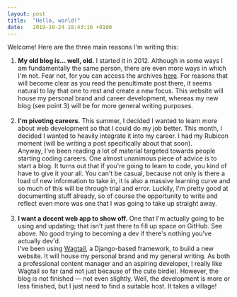```yaml
---
layout: post
title:  "Hello, world!"
date:   2019-10-24 18:43:16 +0100
---
```


Welcome! Here are the three main reasons I'm writing this:

<ol>
  <li>
  <strong>My old blog is... well, old.</strong> I started it in 2012. Although in some ways I am fundamentally the same person, there are even more ways in which I'm not. Fear not, for you can access the archives <a href="https://roseailleurs.blogspot.com/">here</a>. For reasons that will become clear as you read the penultimate post there, it seems natural to lay that one to rest and create a new focus. This website will house my personal brand and career development, whereas my new blog (see point 3) will be for more general writing purposes.
  </li>
  <br>
  <li>
  <strong>I'm pivoting careers.</strong> This summer, I decided I wanted to learn more about web development so that I could do my job better. This month, I decided I wanted to heavily integrate it into my career. I had my Rubicon moment (will be writing a post specifically about that soon).<br>Anyway, I've been reading a lot of material targeted towards people starting coding careers. One almost unanimous piece of advice is to start a blog. It turns out that if you're going to learn to code, you kind of have to give it your all. You can't be casual, because not only is there a load of new information to take in, it is also a massive learning curve and so much of this will be through trial and error. Luckily, I'm pretty good at documenting stuff already, so of course the opportunity to write and reflect even more was one that I was going to take up straight away.
  </li>
  <br>
  <li>
  <strong>I want a decent web app to show off.</strong> One that I'm actually going to be using and updating; that isn't just there to fill up space on GitHub. See above. No good trying to becoming a dev if there's nothing you've actually dev'd.<br>I've been using <a href="https://wagtail.io/">Wagtail</a>, a Django-based framework, to build a new website. It will house my personal brand and my general writing. As both a professional content manager and an aspiring developer, I really like Wagtail so far (and not just because of the cute birdie). However, the blog is not finished — not even slightly. Well, the development is more or less finished, but I just need to find a suitable host. It takes a village!
  </li>
</ol>

